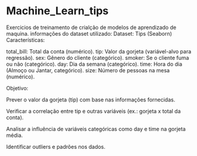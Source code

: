 # Machine_Learn_tips

Exercicios de treinamento de crialção de modelos de aprendizado de maquina.
informações do dataset utilizado:
Dataset: Tips (Seaborn)
Características:

total_bill: Total da conta (numérico).
tip: Valor da gorjeta (variável-alvo para regressão).
sex: Gênero do cliente (categórico).
smoker: Se o cliente fuma ou não (categórico).
day: Dia da semana (categórico).
time: Hora do dia (Almoço ou Jantar, categórico).
size: Número de pessoas na mesa (numérico).

Objetivo: 

Prever o valor da gorjeta (tip) com base nas informações fornecidas.

Verificar a correlação entre tip e outras variáveis (ex.: gorjeta x total da conta).

Analisar a influência de variáveis categóricas como day e time na gorjeta média.

Identificar outliers e padrões nos dados.

